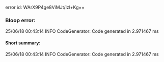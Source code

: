 error id: WArX9P4ge8ViMJt/lzl+Kg==
### Bloop error:

25/06/18 00:43:14 INFO CodeGenerator: Code generated in 2.971467 ms
#### Short summary: 

25/06/18 00:43:14 INFO CodeGenerator: Code generated in 2.971467 ms